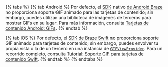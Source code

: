 {% tabs %}
{% tab Android %}
Por defecto, el [SDK](https://github.com/braze-inc/braze-android-sdk) nativo [de Android Braze](https://github.com/braze-inc/braze-android-sdk) no proporciona soporte GIF animado para las tarjetas de contenido; sin embargo, puedes utilizar una biblioteca de imágenes de terceros para mostrar GIFs en su lugar. Para más información, consulta [Tarjetas de contenido Android: GIFs]({{site.baseurl}}/developer_guide/platform_integration_guides/android/content_cards/GIFs/).
{% endtab %}

{% tab iOS %}
Por defecto, el [SDK de Braze Swift](https://github.com/braze-inc/braze-swift-sdk) no proporciona soporte GIF animado para tarjetas de contenido; sin embargo, puedes envolver tu propia vista o la de un tercero en una instancia de [`GIFViewProvider`](https://braze-inc.github.io/braze-swift-sdk/documentation/brazeui/gifviewprovider). Para un recorrido completo, consulta [Tutorial: Soporte GIF para tarjetas de contenido Swift](https://braze-inc.github.io/braze-swift-sdk/tutorials/braze/c3-gif-support/).
{% endtab %}
{% endtabs %}
